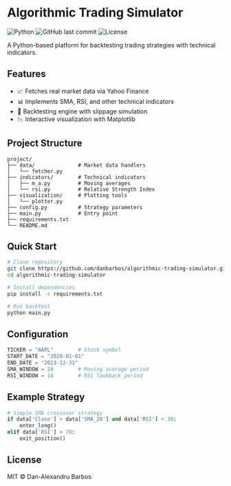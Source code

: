 
# Algorithmic Trading Simulator

![Python](https://img.shields.io/badge/python-3.8+-blue)
![GitHub last commit](https://img.shields.io/github/last-commit/danbarbos/algorithmic-trading-simulator)
![License](https://img.shields.io/badge/license-MIT-green)

A Python-based platform for backtesting trading strategies with technical indicators.

## Features
- 📈 Fetches real market data via Yahoo Finance
- 📊 Implements SMA, RSI, and other technical indicators
- 🧪 Backtesting engine with slippage simulation
- 📉 Interactive visualization with Matplotlib

## Project Structure

```
project/
├── data/              # Market data handlers
│   └── fetcher.py
├── indicators/        # Technical indicators
│   ├── m_a.py         # Moving averages
│   └── rsi.py         # Relative Strength Index
├── visualization/     # Plotting tools
│   └── plotter.py
├── config.py          # Strategy parameters
├── main.py            # Entry point
├── requirements.txt
└── README.md
```

## Quick Start
```bash
# Clone repository
git clone https://github.com/danbarbos/algorithmic-trading-simulator.git
cd algorithmic-trading-simulator

# Install dependencies
pip install -r requirements.txt

# Run backtest
python main.py
```

## Configuration

```python
TICKER = "AAPL"        # Stock symbol
START_DATE = "2020-01-01"
END_DATE = "2023-12-31"
SMA_WINDOW = 20        # Moving average period
RSI_WINDOW = 14        # RSI lookback period
```

## Example Strategy

```python
# Simple SMA crossover strategy
if data['Close'] > data['SMA_20'] and data['RSI'] < 30:
    enter_long()
elif data['RSI'] > 70:
    exit_position()
```

## License

MIT © Dan-Alexandru Barbos



